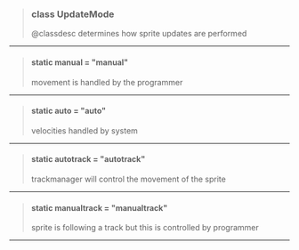> ### class UpdateMode
> @classdesc determines how sprite updates are performed
> 
> 

---

> #### static manual = "manual"
> movement is handled by the programmer
> 
> 

---

> #### static auto = "auto"
> velocities handled by system
> 
> 

---

> #### static autotrack = "autotrack"
> trackmanager will control the movement of the sprite
> 
> 

---

> #### static manualtrack = "manualtrack"
> sprite is following a track but this is controlled by programmer
> 
> 

---

